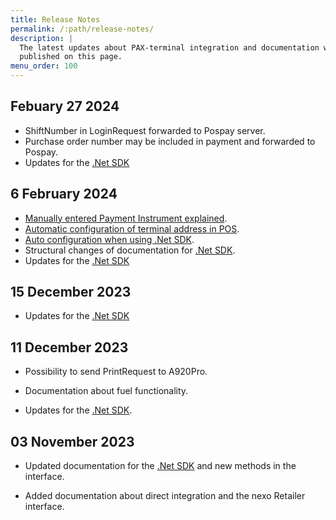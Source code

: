 ```yaml
---
title: Release Notes
permalink: /:path/release-notes/
description: |
  The latest updates about PAX-terminal integration and documentation will be
  published on this page.
menu_order: 100
---
```

## Febuary 27 2024

*   ShiftNumber in LoginRequest forwarded to Pospay server.
*   Purchase order number may be included in payment and forwarded to Pospay.
*   Updates for the [.Net SDK][dotnetrelease]

## 6 February 2024

*   [Manually entered Payment Instrument explained][keyinpaymentinstrument].
*   [Automatic configuration of terminal address in POS][autoconfig].
*   [Auto configuration when using .Net SDK][autoconfignet].
*   Structural changes of documentation for [.Net SDK][dotnetrelease].
*   Updates for the [.Net SDK][dotnetrelease]

## 15 December 2023

*   Updates for the [.Net SDK][dotnetrelease]

## 11 December 2023

*   Possibility to send PrintRequest to A920Pro.

*   Documentation about fuel functionality.

*   Updates for the [.Net SDK][dotnetrelease].

## 03 November 2023

*   Updated documentation for the [.Net SDK][dotnetrelease] and new methods in the interface.

*   Added documentation about direct integration and the nexo Retailer interface.

[dotnetrelease]: /pax-terminal/NET/release-notes
[keyinpaymentinstrument]: /pax-terminal/Nexo-Retailer/keyin-paymentinstrument
[autoconfig]: /pax-terminal/Nexo-Retailer/auto-configure-ecr-2-terminal
[autoconfignet]: /pax-terminal/NET/tutorial/autoconfigurepos
